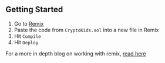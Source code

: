 ## Getting Started

1. Go to [Remix](https://remix.ethereum.org/)
2. Paste the code from `CryptoKids.sol` into a new file in Remix
3. Hit `Compile`
4. Hit `Deploy`

For a more in depth blog on working with remix, [read here](https://docs.chain.link/docs/deploy-your-first-contract/)